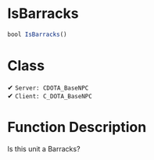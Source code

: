 # IsBarracks
```js	
bool IsBarracks()
```
# Class
✔ `Server: CDOTA_BaseNPC`  
✔ `Client: C_DOTA_BaseNPC`  

# Function Description
Is this unit a Barracks?
